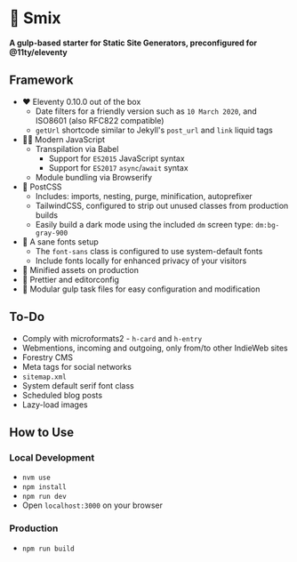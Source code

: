 # 🌻 Smix
__A gulp-based starter for Static Site Generators, preconfigured for @11ty/eleventy__

## Framework

* ♥ Eleventy 0.10.0 out of the box
  * Date filters for a friendly version such as `10 March 2020`, and ISO8601 (also RFC822 compatible)
  * `getUrl` shortcode similar to Jekyll's `post_url` and `link` liquid tags
* 👩‍💻 Modern JavaScript
  * Transpilation via Babel
    * Support for `ES2015` JavaScript syntax
    * Support for `ES2017` `async`/`await` syntax
  * Module bundling via Browserify
* 🎨 PostCSS
  * Includes: imports, nesting, purge, minification, autoprefixer
  * TailwindCSS, configured to strip out unused classes from production builds
  * Easily build a dark mode using the included `dm` screen type: `dm:bg-gray-900`
* 📖 A sane fonts setup
  * The `font-sans` class is configured to use system-default fonts
  * Include fonts locally for enhanced privacy of your visitors
* 💪 Minified assets on production
* 📔 Prettier and editorconfig
* 🔧 Modular gulp task files for easy configuration and modification

## To-Do

* Comply with microformats2 - `h-card` and `h-entry`
* Webmentions, incoming and outgoing, only from/to other IndieWeb sites
* Forestry CMS
* Meta tags for social networks
* `sitemap.xml`
* System default serif font class
* Scheduled blog posts
* Lazy-load images

## How to Use

### Local Development

* `nvm use`
* `npm install`
* `npm run dev`
* Open `localhost:3000` on your browser

### Production

* `npm run build`
